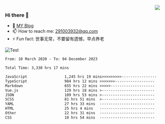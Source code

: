 <img align='right' src='https://github-readme-stats.vercel.app/api?username=niaogege&show_icons=true&theme=radical'/>

### Hi there 👋

- 🌱 [MY Blog](https://bythewayer.com/)
- 📫 How to reach me: 291003932@qq.com
- ⚡ Fun fact:  世事无常，不要留有遗憾，早点养老

![Test](https://github-readme-stats.vercel.app/api/top-langs/?username=niaogege&layout=compact)

<!--START_SECTION:waka-->

```txt
From: 10 March 2020 - To: 04 December 2023

Total Time: 3,330 hrs 17 mins

JavaScript                 1,245 hrs 19 mins>>>>>>>>>----------------   37.39 %
TypeScript                 984 hrs 12 mins >>>>>>>------------------   29.55 %
Markdown                   655 hrs 22 mins >>>>>--------------------   19.68 %
Vue.js                     129 hrs 18 mins >------------------------   03.88 %
JSON                       109 hrs 53 mins >------------------------   03.30 %
SCSS                       81 hrs 51 mins  >------------------------   02.46 %
YAML                       27 hrs 33 mins  -------------------------   00.83 %
HTML                       25 hrs 4 mins   -------------------------   00.75 %
Other                      22 hrs 31 mins  -------------------------   00.68 %
CSS                        10 hrs 54 mins  -------------------------   00.33 %
```

<!--END_SECTION:waka-->

